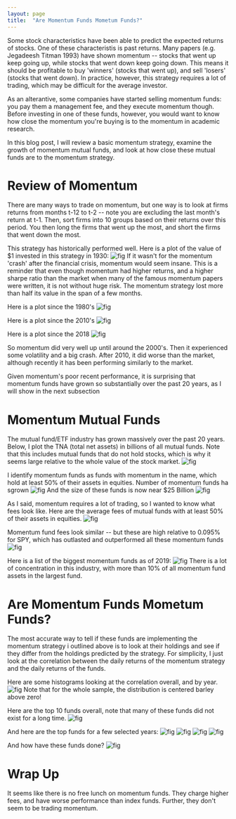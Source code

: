 ```yaml
---
layout: page
title:  "Are Momentum Funds Mometum Funds?"
---
```


Some stock characteristics have been able to predict the expected returns of stocks.  One of these characteristis is past returns.  Many papers (e.g. Jegadeesh Titman 1993) have shown momentum -- stocks that went up keep going up, while stocks that went down keep going down.  This means it should be profitable to buy 'winners' (stocks that went up), and sell 'losers' (stocks that went down).  In practice, however, this strategy requires a lot of trading, which may be difficult for the average investor.  

As an alterantive, some companies have started selling momentum funds: you pay them a management fee, and they execute momentum though.  Before investing in one of these funds, however, you would want to know how close the momentum you're buying is to the momentum in academic research.  

In this blog post, I will review a basic momentum strategy, examine the growth of momentum mutual funds, and look at how close these mutual funds are to the momentum strategy.

# Review of Momentum

There are many ways to trade on momentum, but one way is to look at firms returns from months t-12 to t-2 -- note you are excluding the last month's return at t-1.  Then, sort firms into 10 groups based on their returns over this period.  You then long the firms that went up the most, and short the firms that went down the most.

This strategy has historically performed well.  Here is a plot of the value of $1 invested in this strategy in 1930:
![fig](/Post_Images/7_17_2020/ret0.png)
If it wasn't for the momentum 'crash' after the financial crisis, momentum would seem insane.  This is a reminder that even though momentum had higher returns, and a higher sharpe ratio than the market when many of the famous momentum papers were written, it is not without huge risk.  The momentum strategy lost more than half its value in the span of a few months. 

Here is a plot since the 1980's
![fig](/Post_Images/7_17_2020/ret1.png)

Here is a plot since the 2010's
![fig](/Post_Images/7_17_2020/ret2.png)

Here is a plot since the 2018
![fig](/Post_Images/7_17_2020/ret3.png)

So momentum did very well up until around the 2000's.  Then it experienced some volatility and a big crash.  After 2010, it did worse than the market, although recently it has been performing similarly to the market. 

Given momentum's poor recent performance, it is surprising that momentum funds have grown so substantially over the past 20 years, as I will show in the next subsection

# Momentum Mutual Funds

The mutual fund/ETF industry has grown massively over the past 20 years.  Below, I plot the TNA (total net assets) in billions of all mutual funds.  Note that this includes mutual funds that do not hold stocks, which is why it seems large relative to the whole value of the stock market.
![fig](/Post_Images/7_17_2020/all.png)

I identify momentum funds as funds with momentum in the name, which hold at least 50% of their assets in equities. Number of momentum funds ha sgrown
![fig](/Post_Images/7_17_2020/momnum.png)
And the size of these funds is now near $25 Billion
![fig](/Post_Images/7_17_2020/allmom.png)

As I said, momentum requires a lot of trading, so I wanted to know what fees look like.  Here are the average fees of mutual funds with at least 50% of their assets in equities.
![fig](/Post_Images/7_17_2020/allexp.png)

Momentum fund fees look similar -- but these are high relative to 0.095% for SPY, which has outlasted and outperformed all these momentum funds
![fig](/Post_Images/7_17_2020/momexp.png)

Here is a list of the biggest momentum funds as of 2019:
![fig](/Post_Images/7_17_2020/top5.PNG)
There is a lot of concentration in this industry, with more than 10% of all momentum fund assets in the largest fund. 

# Are Momentum Funds Mometum Funds?

The most accurate way to tell if these funds are implementing the momentum strategy i outlined above is to look at their holdings and see if they differ from the holdings predicted by the strategy.  For simplicity, I just look at the correlation between the daily returns of the momentum strategy and the daily returns of the funds.

Here are some histograms looking at the correlation overall, and by year.
![fig](/Post_Images/7_17_2020/corrs.png)
Note that for the whole sample, the distribution is centered barley above zero!

Here are the top 10 funds overall, note that many of these funds did not exist for a long time.
![fig](/Post_Images/7_17_2020/overall.PNG)

And here are the top funds for a few selected years:
![fig](/Post_Images/7_17_2020/2016.PNG)
![fig](/Post_Images/7_17_2020/2017.PNG)
![fig](/Post_Images/7_17_2020/2018.PNG)
![fig](/Post_Images/7_17_2020/2019.PNG)

And how have these funds done?
![fig](/Post_Images/7_17_2020/performance.png)


# Wrap Up 

It seems like there is no free lunch on momentum funds.  They charge higher fees, and have worse performance than index funds.  Further, they don't seem to be trading momentum. 